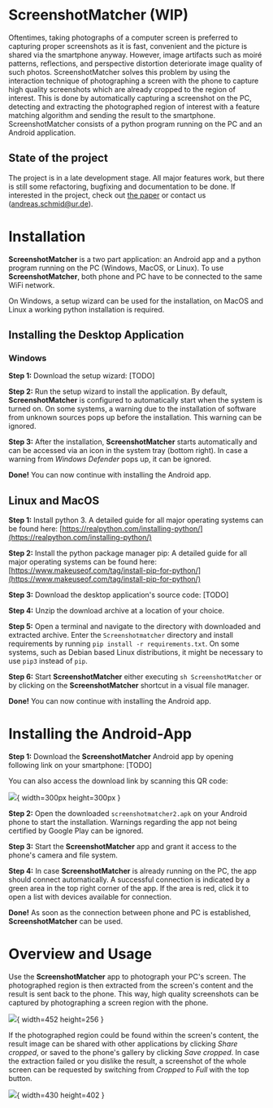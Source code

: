 #  ScreenshotMatcher (WIP)

Oftentimes, taking photographs of a computer screen is preferred to capturing proper screenshots as it is fast, convenient and the picture is shared via the smartphone anyway.
However, image artifacts such as moiré patterns, reflections, and perspective distortion deteriorate image quality of such photos.
ScreenshotMatcher solves this problem by using the interaction technique of photographing a screen with the phone to capture high quality screenshots which are already cropped to the region of interest.
This is done by automatically capturing a screenshot on the PC, detecting and extracting the photographed region of interest with a feature matching algorithm and sending the result to the smartphone.
ScreenshotMatcher consists of a python program running on the PC and an Android application.

## State of the project

The project is in a late development stage.
All major features work, but there is still some refactoring, bugfixing and documentation to be done.
If interested in the project, check out [the paper](https://epub.uni-regensburg.de/47814/1/screenshotmatcher.pdf) or contact us (andreas.schmid@ur.de).

# Installation

**ScreenshotMatcher** is a two part application: an Android app and a python program running on the PC (Windows, MacOS, or Linux).
To use **ScreenshotMatcher**, both phone and PC have to be connected to the same WiFi network.

On Windows, a setup wizard can be used for the installation, on MacOS and Linux a working python installation is required.

## Installing the Desktop Application

### Windows

**Step 1:**
Download the setup wizard:
[TODO]

**Step 2:**
Run the setup wizard to install the application.
By default, **ScreenshotMatcher** is configured to automatically start when the system is turned on.
On some systems, a warning due to the installation of software from unknown sources pops up before the installation.
This warning can be ignored.

**Step 3:**
After the installation, **ScreenshotMatcher** starts automatically and can be accessed via an icon in the system tray (bottom right).
In case a warning from *Windows Defender* pops up, it can be ignored.

**Done!**
You can now continue with installing the Android app.

## Linux and MacOS

**Step 1:**
Install python 3.
A detailed guide for all major operating systems can be found here:
[https://realpython.com/installing-python/](https://realpython.com/installing-python/)

**Step 2:**
Install the python package manager pip:
A detailed guide for all major operating systems can be found here:
[https://www.makeuseof.com/tag/install-pip-for-python/](https://www.makeuseof.com/tag/install-pip-for-python/)

**Step 3:**
Download the desktop application's source code:
[TODO]

**Step 4:**
Unzip the download archive at a location of your choice.

**Step 5:**
Open a terminal and navigate to the directory with downloaded and extracted archive.
Enter the `Screenshotmatcher` directory and install requirements by running `pip install -r requirements.txt`.
On some systems, such as Debian based Linux distributions, it might be necessary to use `pip3` instead of `pip`.

**Step 6:**
Start **ScreenshotMatcher** either executing `sh ScreenshotMatcher` or by clicking on the **ScreenshotMatcher** shortcut in a visual file manager.

**Done!**
You can now continue with installing the Android app.

# Installing the Android-App

**Step 1:**
Download the **ScreenshotMatcher** Android app by opening following link on your smartphone:
[TODO]

You can also access the download link by scanning this QR code:

![](documentation/qr_download_app.png){ width=300px height=300px }

**Step 2:**
Open the downloaded `screenshotmatcher2.apk` on your Android phone to start the installation.
Warnings regarding the app not being certified by Google Play can be ignored.

**Step 3:**
Start the **ScreenshotMatcher** app and grant it access to the phone's camera and file system.

**Step 4:**
In case **ScreenshotMatcher** is already running on the PC, the app should connect automatically.
A successful connection is indicated by a green area in the top right corner of the app.
If the area is red, click it to open a list with devices available for connection.

**Done!**
As soon as the connection between phone and PC is established, **ScreenshotMatcher** can be used.

# Overview and Usage

Use the **ScreenshotMatcher** app to photograph your PC's screen.
The photographed region is then extracted from the screen's content and the result is sent back to the phone.
This way, high quality screenshots can be captured by photographing a screen region with the phone.

![](app_overview_detail.png){ width=452 height=256 }

If the photographed region could be found within the screen's content, the result image can be shared with other applications by clicking *Share cropped*, or saved to the phone's gallery by clicking *Save cropped*.
In case the extraction failed or you dislike the result, a screenshot of the whole screen can be requested by switching from *Cropped* to *Full* with the top button.

![](app_result.png){ width=430 height=402 }
